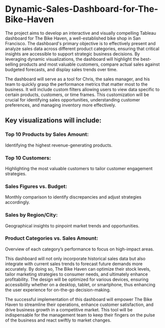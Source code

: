 # Dynamic-Sales-Dashboard-for-The-Bike-Haven

The project aims to develop an interactive and visually compelling Tableau dashboard for The Bike Haven, a well-established bike shop in San Francisco. The dashboard's primary objective is to effectively present and analyze sales data across different product categories, ensuring that critical insights are accessible to support strategic business decisions. By leveraging dynamic visualizations, the dashboard will highlight the best-selling products and most valuable customers, compare actual sales against budgeted forecasts, and display sales trends over time.

The dashboard will serve as a tool for Chris, the sales manager, and his team to quickly grasp the performance metrics that matter most to the business. It will include custom filters allowing users to view data specific to certain products, customers, or time frames. This customization will be crucial for identifying sales opportunities, understanding customer preferences, and managing inventory more effectively.

## Key visualizations will include:

### Top 10 Products by Sales Amount: 
Identifying the highest revenue-generating products.
### Top 10 Customers: 
Highlighting the most valuable customers to tailor customer engagement strategies.
### Sales Figures vs. Budget: 
Monthly comparison to identify discrepancies and adjust strategies accordingly.
### Sales by Region/City: 
Geographical insights to pinpoint market trends and opportunities.
### Product Categories vs. Sales Amount: 
Overview of each category’s performance to focus on high-impact areas.

This dashboard will not only incorporate historical sales data but also integrate with current sales trends to forecast future demands more accurately. By doing so, The Bike Haven can optimize their stock levels, tailor marketing strategies to consumer needs, and ultimately enhance profitability. The design will be optimized for various devices, ensuring accessibility whether on a desktop, tablet, or smartphone, thus enhancing the user experience for on-the-go decision-making.

The successful implementation of this dashboard will empower The Bike Haven to streamline their operations, enhance customer satisfaction, and drive business growth in a competitive market. This tool will be indispensable for the management team to keep their fingers on the pulse of the business and react swiftly to market changes.

